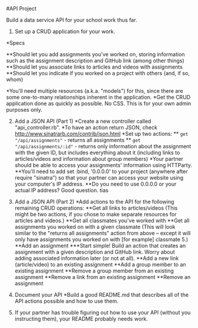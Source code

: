 #API Project

Build a data service API for your school work thus far.

1. Set up a CRUD application for your work.

*Specs

**Should let you add assignments you've worked on, storing information such as the assignment description and GitHub link (among other things)
**Should let you associate links to articles and videos with assignments
**Should let you indicate if you worked on a project with others (and, if so, whom)

*You'll need multiple resources (a.k.a. "models") for this, since there are some one-to-many relationships inherent in the application.
*Get the CRUD application done as quickly as possible. No CSS. This is for your own admin purposes only.

2. Add a JSON API (Part 1)
*Create a new controller called "api_controller.rb".
*To have an action return JSON, check http://www.sinatrarb.com/contrib/json.html
*Set up two actions:
** `get "/api/assignments"` - returns all assignments
** `get "/api/assignments/:id"` - returns only information about the assignment with the given ID, but includes everything about it (including links to articles/videos and information about group members)
*Your partner should be able to access your assignments' information using HTTParty.
**You'll need to add set :bind, '0.0.0.0' to your project (anywhere after require "sinatra") so that your partner can access your website using your computer's IP address.
**Do you need to use 0.0.0.0 or your actual IP address? Good question. tias

3. Add a JSON API (Part 2)
*Add actions to the API for the following remaining CRUD operations:
**Get all links to articles/videos (This might be two actions, if you chose to make separate resources for articles and videos.)
**Get all classmates you've worked with
**Get all assignments you worked on with a given classmate (This will look similar to the "returns all assignments" action from above – except it will only have assignments you worked on with [for example] classmate 5.)
**Add an assignment
***Start simple! Build an action that creates an assignment with a given description and GitHub link. Worry about adding associated information later (or not at all).
**Add a new link (article/video) to an existing assignment
**Add a group member to an existing assignment
**Remove a group member from an existing assignment
**Remove a link from an existing assignment
**Remove an assignment

4. Document your API
*Build a good README.md that describes all of the API actions possible and how to use them.

5. If your partner has trouble figuring out how to use your API (without you instructing them), your README probably needs work.
